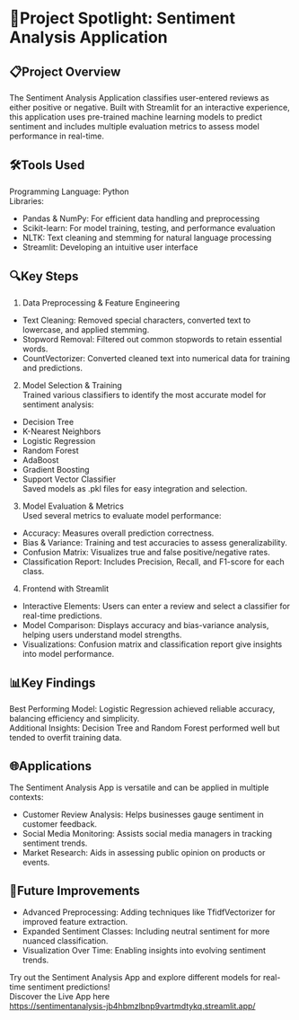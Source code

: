 # 🎯Project Spotlight: Sentiment Analysis Application

## 📋Project Overview

The Sentiment Analysis Application classifies user-entered reviews as either positive or negative. Built with Streamlit for an interactive experience, this application uses pre-trained machine learning models to predict sentiment and includes multiple evaluation metrics to assess model performance in real-time.

## 🛠️Tools Used

Programming Language: Python <br> Libraries: <br>
* Pandas & NumPy: For efficient data handling and preprocessing <br>
* Scikit-learn: For model training, testing, and performance evaluation <br>
* NLTK: Text cleaning and stemming for natural language processing <br>
* Streamlit: Developing an intuitive user interface <br>

## 🔍Key Steps

1. Data Preprocessing & Feature Engineering <br>
* Text Cleaning: Removed special characters, converted text to lowercase, and applied stemming. <br>
* Stopword Removal: Filtered out common stopwords to retain essential words. <br>
* CountVectorizer: Converted cleaned text into numerical data for training and predictions. <br>

2. Model Selection & Training <br>
Trained various classifiers to identify the most accurate model for sentiment analysis: <br>
* Decision Tree <br>
* K-Nearest Neighbors <br>
* Logistic Regression <br>
* Random Forest <br>
* AdaBoost <br>
* Gradient Boosting <br>
* Support Vector Classifier <br>
Saved models as .pkl files for easy integration and selection. <br>

3. Model Evaluation & Metrics <br>
Used several metrics to evaluate model performance: <br>
* Accuracy: Measures overall prediction correctness. <br>
* Bias & Variance: Training and test accuracies to assess generalizability. <br>
* Confusion Matrix: Visualizes true and false positive/negative rates. <br>
* Classification Report: Includes Precision, Recall, and F1-score for each class. <br>

4. Frontend with Streamlit <br>
* Interactive Elements: Users can enter a review and select a classifier for real-time predictions. <br>
* Model Comparison: Displays accuracy and bias-variance analysis, helping users understand model strengths. <br>
* Visualizations: Confusion matrix and classification report give insights into model performance. <br>

## 📊Key Findings

Best Performing Model: Logistic Regression achieved reliable accuracy, balancing efficiency and simplicity. <br>
Additional Insights: Decision Tree and Random Forest performed well but tended to overfit training data. <br>

## 🌐Applications

The Sentiment Analysis App is versatile and can be applied in multiple contexts: <br>
* Customer Review Analysis: Helps businesses gauge sentiment in customer feedback. <br>
* Social Media Monitoring: Assists social media managers in tracking sentiment trends. <br>
* Market Research: Aids in assessing public opinion on products or events. <br>

## 🔮Future Improvements

* Advanced Preprocessing: Adding techniques like TfidfVectorizer for improved feature extraction. <br>
* Expanded Sentiment Classes: Including neutral sentiment for more nuanced classification. <br>
* Visualization Over Time: Enabling insights into evolving sentiment trends. <br>


Try out the Sentiment Analysis App and explore different models for real-time sentiment predictions! <br>
Discover the Live App here <br>
https://sentimentanalysis-jb4hbmzlbnp9vartmdtykq.streamlit.app/
